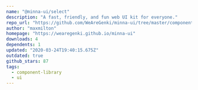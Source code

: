 ```yaml
---
name: "@minna-ui/select"
description: "A fast, friendly, and fun web UI kit for everyone."
repo_url: "https://github.com/WeAreGenki/minna-ui/tree/master/components/select"
author: "maxmilton"
homepage: "https://wearegenki.github.io/minna-ui"
downloads: 4
dependents: 1
updated: "2020-03-24T19:40:15.675Z"
outdated: true
github_stars: 87
tags: 
  - component-library
  - ui
---
```

